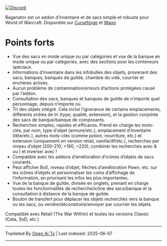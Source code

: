 [![Discord](https://shields.io/badge/discord-comment-lightblue?logo=discord&style=for-the-badge)](https://discord.gg/TtSN6DxSky)

Baganator est un addon d’inventaire et de sacs simple et robuste pour World of Warcraft. Disponible sur [Curseforge](https://www.curseforge.com/wow/addons/baganator) et [Wago](https://addons.wago.io/addons/baganator/)

# Points forts

*   Vue des sacs en mode unique ou par catégories et vue de la banque en mode unique ou par catégories, avec des sections pour les conteneurs spéciaux.
*   Informations d’inventaire dans les infobulles des objets, provenant des sacs, banques, banques de guilde, chambre du vide, courrier et enchères actives.
*   Aucun problème de contamination/erreurs d’actions protégées causé par l’addon.
*   Consultation des sacs, banques et banques de guilde de n’importe quel personnage, depuis n’importe où.
*   Tri des objets intégré. Cela inclut l’ignorance de certains emplacements, différents ordres de tri (type, qualité, extension), et la gestion conjointe des sacs de banque/banque de composants.
*   Recherches simples, rapides et efficaces. Prend en charge les mots-clés, par nom, type d’objet (armure/etc.), emplacement d’inventaire (tête/etc.), autres mots-clés (comme potion, nourriture, etc.) et extension (uniquement en version retail, vanilla/df/etc.), recherches par niveau d’objet (200-210, <190, >220), combiner les recherches avec & ou | et inverser avec !
*   Compatible avec les addons d’amélioration d’icônes d’objets de sacs courants.
*   Peut afficher BoE, niveau d’objet, flèches d’amélioration Pawn, etc. sur les icônes d’objets et personnaliser les coins d’affichage de l’information, en priorisant les infos les plus importantes.
*   Vue de la banque de guilde, divisée en onglets, prenant en charge toutes les fonctionnalités de recherche/icône des sacs/banque et la consultation à distance de la banque de guilde.
*   Bouton de transfert pour déplacer les objets recherchés vers la banque ou les sacs, ou vendre/déconstruire/envoyer par courrier les objets.

Compatible avec Retail (The War Within) et toutes les versions Classic (Cata, SoD, etc.)

---

Tranlated By [Open Ai Tx](https://github.com/OpenAiTx/OpenAiTx) | Last indexed: 2025-06-07

---